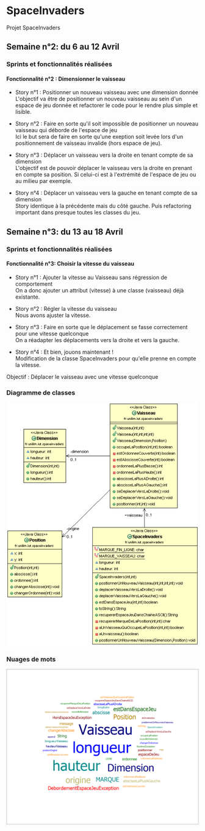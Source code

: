 # SpaceInvaders
Projet SpaceInvaders


## Semaine n°2: du 6 au 12 Avril
### Sprints et fonctionnalités réalisées
#### Fonctionnalité n°2 : Dimensionner le vaisseau

* Story n°1 : Positionner un nouveau vaisseau avec une dimension donnée <br>
  L'objectif va être de positionner un nouveau vaisseau au sein d'un espace de jeu donnée et refactorer le code pour le rendre plus simple et lisible.

* Story n°2 : Faire en sorte qu'il soit impossible de positionner un nouveau vaisseau qui déborde de l'espace de jeu <br>
  Ici le but sera de faire en sorte qu'une exeption soit levée lors d'un positionnement de vaisseau invalide (hors espace de jeu).

* Story n°3 : Déplacer un vaisseau vers la droite en tenant compte de sa dimension <br>
  L'objectif est de pouvoir déplacer le vaisseau vers la droite en prenant en compte sa position. Si celui-ci est à l'extrémité de l'espace de jeu ou au milieu par exemple.

* Story n°4 : Déplacer un vaisseau vers la gauche en tenant compte de sa dimension <br>
  Story identique à la précédente mais du côté gauche. Puis refactoring important dans presque toutes les classes du jeu. 

## Semaine n°3: du 13 au 18 Avril
### Sprints et fonctionnalités réalisées
#### Fonctionnalité n°3: Choisir la vitesse du vaisseau 

* Story n°1 : Ajouter la vitesse au Vaisseau sans régression de comportement <br>
 On a donc ajouter un attribut (vitesse) à une classe (vaisseau) déjà existante.

* Story n°2 : Régler la vitesse du vaisseau <br>
  Nous avons ajuster la vitesse.

* Story n°3 : Faire en sorte que le déplacement se fasse correctement pour une vitesse quelconque <br>
  On a réadapter les déplacements vers la droite et vers la gauche.

* Story n°4 : Et bien, jouons maintenant ! <br>
  Modification de la classe SpaceInvaders pour qu'elle prenne en compte la vitesse.

Objectif : Déplacer le vaisseau avec une vitesse quelconque
### Diagramme de classes
![Diagramme de classe](https://github.com/NoeSoury/depot/blob/master/spaceinvaders/image/DiagrammeMetier.gif)

### Nuages de mots
![Nuages de mots](https://github.com/NoeSoury/depot/blob/master/spaceinvaders/image/nuagesDeMot.png)
